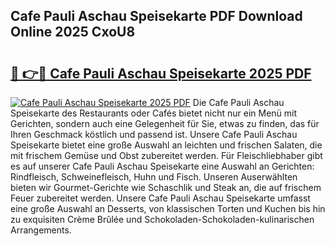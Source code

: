 ## Cafe Pauli Aschau Speisekarte PDF Download Online 2025 CxoU8

# <h2><a href="http://gc68cf.nevu.top/?p=Cafe+Pauli+Aschau+Speisekarte">🔗 👉🔴 Cafe Pauli Aschau Speisekarte 2025 PDF</a></h2>

[![Cafe Pauli Aschau Speisekarte 2025 PDF](https://i.imgur.com/dBaPXMq.png)](http://gc68cf.nevu.top/?p=Cafe+Pauli+Aschau+Speisekarte)
Die Cafe Pauli Aschau Speisekarte des Restaurants oder Cafés bietet nicht nur ein Menü mit Gerichten, sondern auch eine Gelegenheit für Sie, etwas zu finden, das für Ihren Geschmack köstlich und passend ist. Unsere Cafe Pauli Aschau Speisekarte bietet eine große Auswahl an leichten und frischen Salaten, die mit frischem Gemüse und Obst zubereitet werden. Für Fleischliebhaber gibt es auf unserer Cafe Pauli Aschau Speisekarte eine Auswahl an Gerichten: Rindfleisch, Schweinefleisch, Huhn und Fisch. Unseren Auserwählten bieten wir Gourmet-Gerichte wie Schaschlik und Steak an, die auf frischem Feuer zubereitet werden. Unsere Cafe Pauli Aschau Speisekarte umfasst eine große Auswahl an Desserts, von klassischen Torten und Kuchen bis hin zu exquisiten Crème Brûlée und Schokoladen-Schokoladen-kulinarischen Arrangements.
